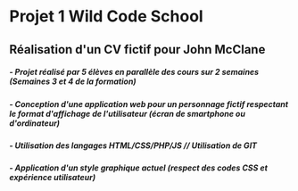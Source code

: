 # Projet 1 Wild Code School

## Réalisation d'un CV fictif pour John McClane

##### - Projet réalisé par 5 élèves en parallèle des cours sur 2 semaines (Semaines 3 et 4 de la formation)
##### - Conception d'une application web pour un personnage fictif respectant le format d'affichage de l'utilisateur (écran de smartphone ou d'ordinateur)
##### - Utilisation des langages HTML/CSS/PHP/JS // Utilisation de GIT
##### - Application d'un style graphique actuel (respect des codes CSS et expérience utilisateur)
